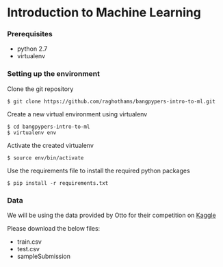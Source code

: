 # Introduction to Machine Learning

### Prerequisites
* python 2.7
* virtualenv

### Setting up the environment

Clone the git repository

    $ git clone https://github.com/raghothams/bangpypers-intro-to-ml.git

Create a new virtual environment using virtualenv

    $ cd bangpypers-intro-to-ml
    $ virtualenv env

Activate the created virtualenv

    $ source env/bin/activate
    
Use the requirements file to install the required python packages

    $ pip install -r requirements.txt
    
### Data

We will be using the data provided by Otto for their competition on [Kaggle](https://www.kaggle.com/c/otto-group-product-classification-challenge/data)

Please download the below files:
* train.csv
* test.csv
* sampleSubmission
